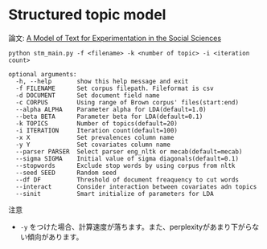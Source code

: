 # Structured topic model

論文: [A Model of Text for Experimentation in the Social Sciences](https://scholar.princeton.edu/sites/default/files/bstewart/files/a_model_of_text_for_experimentation_in_the_social_sciences.pdf)

```
python stm_main.py -f <filename> -k <number of topic> -i <iteration count>
```

```
optional arguments:
  -h, --help       show this help message and exit
  -f FILENAME      Set corpus filepath. Fileformat is csv
  -d DOCUMENT      Set document field name
  -c CORPUS        Using range of Brown corpus' files(start:end)
  --alpha ALPHA    Parameter alpha for LDA(default=1.0)
  --beta BETA      Parameter beta for LDA(default=0.1)
  -k TOPICS        Number of topics(default=20)
  -i ITERATION     Iteration count(default=100)
  -x X             Set prevalences column name
  -y Y             Set covariates column name
  --parser PARSER  Select parser eng_nltk or mecab(default=mecab)
  --sigma SIGMA    Initial value of sigma diagonals(default=0.1)
  --stopwords      Exclude stop words by using corpus from nltk
  --seed SEED      Random seed
  --df DF          Threshold of document freaquency to cut words
  --interact       Consider interaction between covariates adn topics
  --sinit          Smart initialize of parameters for LDA
 ```

注意
- `-y` をつけた場合、計算速度が落ちます。また、perplexityがあまり下がらない傾向があります。